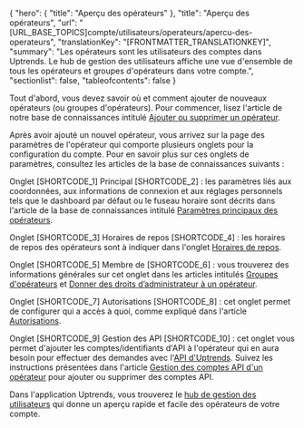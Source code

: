 {
  "hero": {
    "title": "Aperçu des opérateurs"
  },
  "title": "Aperçu des opérateurs",
  "url": "[URL_BASE_TOPICS]compte/utilisateurs/operateurs/apercu-des-operateurs",
  "translationKey": "[FRONTMATTER_TRANSLATIONKEY]",
  "summary": "Les opérateurs sont les utilisateurs des comptes dans Uptrends. Le hub de gestion des utilisateurs affiche une vue d'ensemble de tous les opérateurs et groupes d'opérateurs dans votre compte.",
  "sectionlist": false,
  "tableofcontents": false
}

Tout d'abord, vous devez savoir où et comment ajouter de nouveaux opérateurs (ou groupes d'opérateurs). Pour commencer, lisez l'article de notre base de connaissances intitulé [Ajouter ou supprimer un opérateur]([LINK_URL_1]).

Après avoir ajouté un nouvel opérateur, vous arrivez sur la page des paramètres de l'opérateur qui comporte plusieurs onglets pour la configuration du compte. Pour en savoir plus sur ces onglets de paramètres, consultez les articles de la base de connaissances suivants :

Onglet [SHORTCODE_1] Principal [SHORTCODE_2] : les paramètres liés aux coordonnées, aux informations de connexion et aux réglages personnels tels que le dashboard par défaut ou le fuseau horaire sont décrits dans l'article de la base de connaissances intitulé [Paramètres principaux des opérateurs]([LINK_URL_2]).

Onglet [SHORTCODE_3] Horaires de repos [SHORTCODE_4] : les horaires de repos des opérateurs sont à indiquer dans l'onglet [Horaires de repos]([LINK_URL_3]).

Onglet [SHORTCODE_5] Membre de [SHORTCODE_6] : vous trouverez des informations générales sur cet onglet dans les articles intitulés [Groupes d'opérateurs]([LINK_URL_4]) et [Donner des droits d’administrateur à un opérateur]([LINK_URL_5]).

Onglet [SHORTCODE_7] Autorisations [SHORTCODE_8] : cet onglet permet de configurer qui a accès à quoi, comme expliqué dans l'article [Autorisations]([LINK_URL_6]).

Onglet [SHORTCODE_9] Gestion des API [SHORTCODE_10] : cet onglet vous permet d'ajouter les comptes/identifiants d'API à l'opérateur qui en aura besoin pour effectuer des demandes avec l'[API d'Uptrends]([LINK_URL_7]). Suivez les instructions présentées dans l'article [Gestion des comptes API d'un opérateur]([LINK_URL_8]) pour ajouter ou supprimer des comptes API.

Dans l'application Uptrends, vous trouverez le [hub de gestion des utilisateurs]([LINK_URL_9]) qui donne un aperçu rapide et facile des opérateurs de votre compte.
